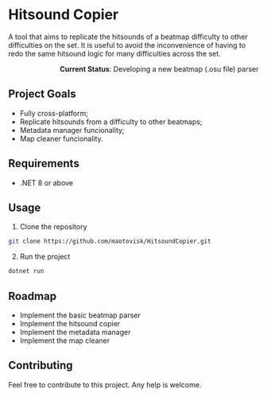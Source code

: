 # Hitsound Copier

A tool that aims to replicate the hitsounds of a beatmap difficulty to other difficulties on the set. It is useful to avoid the inconvenience of having to redo the same hitsound logic for many difficulties across the set.

<p align="right"><b>Current Status</b>: Developing a new beatmap (.osu file) parser</p>

## Project Goals

- Fully cross-platform;
- Replicate hitsounds from a difficulty to other beatmaps;
- Metadata manager funcionality;
- Map cleaner funcionality.

## Requirements

- .NET 8 or above

## Usage

1. Clone the repository

```bash
git clone https://github.com/maotovisk/HitsoundCopier.git
```

2. Run the project

```bash
dotnet run
```

## Roadmap

- Implement the basic beatmap parser
- Implement the hitsound copier
- Implement the metadata manager
- Implement the map cleaner

## Contributing

Feel free to contribute to this project. Any help is welcome.
